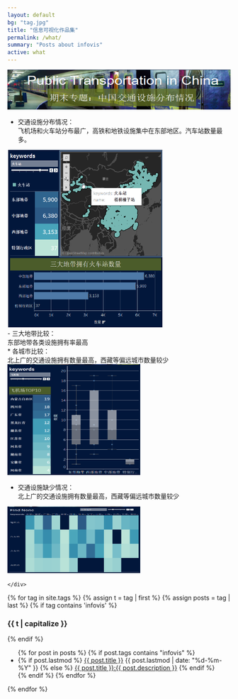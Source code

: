 ```yaml
---
layout: default
bg: "tag.jpg"
title: "信息可视化作品集"
permalink: /what/
summary: "Posts about infovis"
active: what
---
```



<html class="no-js" lang="zh-CN">
<head>
	<meta charset="utf-8">
	<meta name="viewport" content="width=device-width">
<link rel="stylesheet" href="/portfolio/style.css">
</head>
<body>
<img src="/portfolio/image/exam.png" alt="The picture of blog page" width="100%" height="90px">
<div class="flexbox-container">
	<div class="left" >
		
* 交通设施分布情况：<br>飞机场和火车站分布最广，高铁和地铁设施集中在东部地区。汽车站数量最多。
<img src="/portfolio/image/fenbu.png" alt="The picture of blog page" width="350px" height="400px">
<br>- 三大地带比较：<br>东部地带各类设施拥有率最高
	</div>
	<div class="right">
* 各城市比较：<br>北上广的交通设施拥有数量最高，西藏等偏远城市数量较少
<img src="/portfolio/image/shuliang.jpg" alt="The picture of blog page" width="300px" height="250px">

* 交通设施缺少情况：<br>北上广的交通设施拥有数量最高，西藏等偏远城市数量较少
<img src="/portfolio/image/none.jpg" alt="The picture of blog page" width="300px" height="150px">

	</div>
</div>
{% for tag in site.tags %}
  {% assign t = tag | first %}
  {% assign posts = tag | last %}
{% if tag contains 'infovis' %}
  <h3 class="category-key" id="{{ t | downcase }}">{{ t | capitalize }}</h3>
{% endif %}
  <ul class="year">
    {% for post in posts %}
      {% if post.tags contains "infovis" %}
        <li>
          {% if post.lastmod %}
            <a href="{{ post.url | relative_url}}">{{ post.title }}</a>
            <span class="date">{{ post.lastmod | date: "%d-%m-%Y"  }}</span>
          {% else %}
            <a class="infovis" href="{{ post.url | relative_url}}">{{ post.title }}:{{ post.description }}</a>
          {% endif %}
        </li>
      {% endif %}
    {% endfor %}
  </ul>
{% endfor %}
</body>
</html>